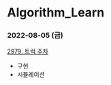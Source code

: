 # Algorithm_Learn
### 2022-08-05 (금)
[2979. 트럭 주차](https://www.acmicpc.net/problem/2979)
- 구현
- 시뮬레이션

